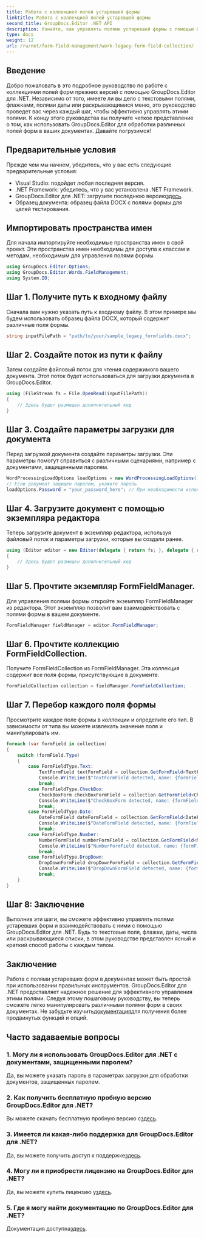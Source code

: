 ```yaml
---
title: Работа с коллекцией полей устаревшей формы
linktitle: Работа с коллекцией полей устаревшей формы
second_title: GroupDocs.Editor .NET API
description: Узнайте, как управлять полями устаревшей формы с помощью GroupDocs.Editor для .NET, из нашего подробного руководства. Идеально подходит для обработки текстовых полей, флажков, дат и многого другого.
type: docs
weight: 12
url: /ru/net/form-field-management/work-legacy-form-field-collection/
---
```

## Введение
Добро пожаловать в это подробное руководство по работе с коллекциями полей форм прежних версий с помощью GroupDocs.Editor для .NET. Независимо от того, имеете ли вы дело с текстовыми полями, флажками, полями даты или раскрывающимися меню, это руководство проведет вас через каждый шаг, чтобы эффективно управлять этими полями. К концу этого руководства вы получите четкое представление о том, как использовать GroupDocs.Editor для обработки различных полей форм в ваших документах. Давайте погрузимся!
## Предварительные условия
Прежде чем мы начнем, убедитесь, что у вас есть следующие предварительные условия:
- Visual Studio: подойдет любая последняя версия.
- .NET Framework: убедитесь, что у вас установлена .NET Framework.
-  GroupDocs.Editor для .NET: загрузите последнюю версию[здесь](https://releases.groupdocs.com/editor/net/).
- Образец документа: образец файла DOCX с полями формы для целей тестирования.
## Импортировать пространства имен
Для начала импортируйте необходимые пространства имен в свой проект. Эти пространства имен необходимы для доступа к классам и методам, необходимым для управления полями формы.
```csharp
using GroupDocs.Editor.Options;
using GroupDocs.Editor.Words.FieldManagement;
using System.IO;
```
## Шаг 1. Получите путь к входному файлу
Сначала вам нужно указать путь к входному файлу. В этом примере мы будем использовать образец файла DOCX, который содержит различные поля формы.
```csharp
string inputFilePath = "path/to/your/sample_legacy_formfields.docx";
```
## Шаг 2. Создайте поток из пути к файлу
Затем создайте файловый поток для чтения содержимого вашего документа. Этот поток будет использоваться для загрузки документа в GroupDocs.Editor.
```csharp
using (FileStream fs = File.OpenRead(inputFilePath))
{
    // Здесь будет размещен дополнительный код
}
```
## Шаг 3. Создайте параметры загрузки для документа
Перед загрузкой документа создайте параметры загрузки. Эти параметры помогут справиться с различными сценариями, например с документами, защищенными паролем.
```csharp
WordProcessingLoadOptions loadOptions = new WordProcessingLoadOptions();
// Если документ защищен паролем, укажите пароль
loadOptions.Password = "your_password_here"; // При необходимости используйте действительный пароль
```
## Шаг 4. Загрузите документ с помощью экземпляра редактора
Теперь загрузите документ в экземпляр редактора, используя файловый поток и параметры загрузки, которые вы создали ранее.
```csharp
using (Editor editor = new Editor(delegate { return fs; }, delegate { return loadOptions; }))
{
    // Здесь будет размещен дополнительный код
}
```
## Шаг 5. Прочтите экземпляр FormFieldManager.
Для управления полями формы откройте экземпляр FormFieldManager из редактора. Этот экземпляр позволит вам взаимодействовать с полями формы в вашем документе.
```csharp
FormFieldManager fieldManager = editor.FormFieldManager;
```
## Шаг 6. Прочтите коллекцию FormFieldCollection.
Получите FormFieldCollection из FormFieldManager. Эта коллекция содержит все поля формы, присутствующие в документе.
```csharp
FormFieldCollection collection = fieldManager.FormFieldCollection;
```
## Шаг 7. Перебор каждого поля формы
Просмотрите каждое поле формы в коллекции и определите его тип. В зависимости от типа вы можете извлекать значение поля и манипулировать им.
```csharp
foreach (var formField in collection)
{
    switch (formField.Type)
    {
        case FormFieldType.Text:
            TextFormField textFormField = collection.GetFormField<TextFormField>(formField.Name);
            Console.WriteLine($"TextFormField detected, name: {formField.Name}, value: {textFormField.Value}");
            break;
        case FormFieldType.CheckBox:
            CheckBoxForm checkBoxFormField = collection.GetFormField<CheckBoxForm>(formField.Name);
            Console.WriteLine($"CheckBoxForm detected, name: {formField.Name}, value: {checkBoxFormField.Value}");
            break;
        case FormFieldType.Date:
            DateFormField dateFormField = collection.GetFormField<DateFormField>(formField.Name);
            Console.WriteLine($"DateFormField detected, name: {formField.Name}, value: {dateFormField.Value}");
            break;
        case FormFieldType.Number:
            NumberFormField numberFormField = collection.GetFormField<NumberFormField>(formField.Name);
            Console.WriteLine($"NumberFormField detected, name: {formField.Name}, value: {numberFormField.Value}");
            break;
        case FormFieldType.DropDown:
            DropDownFormField dropDownFormField = collection.GetFormField<DropDownFormField>(formField.Name);
            Console.WriteLine($"DropDownFormField detected, name: {formField.Name}, value selected: {dropDownFormField.Value[dropDownFormField.SelectedIndex]}");
            break;
    }
}
```
## Шаг 8: Заключение
Выполнив эти шаги, вы сможете эффективно управлять полями устаревших форм и взаимодействовать с ними с помощью GroupDocs.Editor для .NET. Будь то текстовые поля, флажки, даты, числа или раскрывающиеся списки, в этом руководстве представлен ясный и краткий способ работы с каждым типом.
## Заключение
 Работа с полями устаревших форм в документах может быть простой при использовании правильных инструментов. GroupDocs.Editor для .NET предоставляет надежное решение для эффективного управления этими полями. Следуя этому пошаговому руководству, вы теперь сможете легко манипулировать различными полями форм в своих документах. Не забудьте изучить[документация](https://reference.groupdocs.com/editor/net/)для получения более продвинутых функций и опций.
## Часто задаваемые вопросы
### 1. Могу ли я использовать GroupDocs.Editor для .NET с документами, защищенными паролем?
Да, вы можете указать пароль в параметрах загрузки для обработки документов, защищенных паролем.
### 2. Как получить бесплатную пробную версию GroupDocs.Editor для .NET?
 Вы можете скачать бесплатную пробную версию с[здесь](https://releases.groupdocs.com/).
### 3. Имеется ли какая-либо поддержка для GroupDocs.Editor для .NET?
 Да, вы можете получить доступ к поддержке[здесь](https://forum.groupdocs.com/c/editor/20).
### 4. Могу ли я приобрести лицензию на GroupDocs.Editor для .NET?
 Да, вы можете купить лицензию у[здесь](https://purchase.groupdocs.com/buy).
### 5. Где я могу найти документацию по GroupDocs.Editor для .NET?
Документация доступна[здесь](https://reference.groupdocs.com/editor/net/).